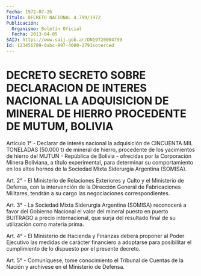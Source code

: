 ```yaml
---
Fecha: 1972-07-26
Título: DECRETO NACIONAL 4.799/1972
Publicación:
  Organismo: Boletín Oficial
  Fecha: 2013-04-05
SAIJ: https://www.saij.gob.ar/DN19720004799
Id: 123456789-0abc-997-4000-2791soterced
---
```

# DECRETO SECRETO SOBRE DECLARACION DE INTERES NACIONAL LA ADQUISICION DE MINERAL DE HIERRO PROCEDENTE DE MUTUM, BOLIVIA

<a id="1"></a>
Artículo 1° - Declarar de interés nacional la adquisición de CINCUENTA MIL TONELADAS (50.000 t) de mineral de hierro, procedente de los yacimientos de hierro del MUTUN - República de Bolivia - ofrecidas por la Corporación Minera Boliviana, a título experimental, para determinar su comportamiento en los altos hornos de la Sociedad Mixta Siderurgia Argentina (SOMISA).

<a id="2"></a>
Art. 2° - El Ministerio de Relaciones Exteriores y Culto y el Ministerio de Defensa, con la intervención de la Dirección General de Fabricaciones Militares, tendrán a su cargo las negociaciones correspondientes.

<a id="3"></a>
Art. 3° - La Sociedad Mixta Siderurgia Argentina (SOMISA) reconocerá a favor del Gobierno Nacional el valor del mineral puesto en puerto BUITRAGO a precio internacional, que surja del resultado final de su utilización como materia prima.

<a id="4"></a>
Art. 4° - El Ministerio de Hacienda y Finanzas deberá proponer al Poder Ejecutivo las medidas de carácter financiero a adoptarse para posibilitar el cumplimiento de lo dispuesto por el presente    decreto.

<a id="5"></a>
Art. 5° - Comuníquese, tome conocimiento el Tribunal de Cuentas de la Nación y archívese en el Ministerio de Defensa.